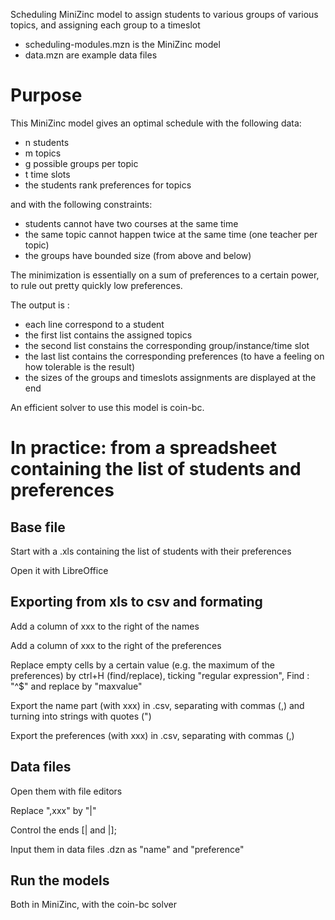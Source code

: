 
Scheduling MiniZinc model to assign students to various groups of various topics, and assigning each group to a timeslot

- scheduling-modules.mzn is the MiniZinc model
- data<n>.mzn are example data files

# Purpose

This MiniZinc model gives an optimal schedule with the following data:

- n students
- m topics
- g possible groups per topic
- t time slots
- the students rank preferences for topics

and with the following constraints: 

- students cannot have two courses at the same time
- the same topic cannot happen twice at the same time (one teacher per topic)
- the groups have bounded size (from above and below)

The minimization is essentially on a sum of preferences to a certain power, to rule out pretty quickly low preferences. 
  
The output is :
  
- each line correspond to a student
- the first list contains the assigned topics
- the second list constains the corresponding group/instance/time slot
- the last list contains the corresponding preferences (to have a feeling on how tolerable is the result)
- the sizes of the groups and timeslots assignments are displayed at the end
  
An efficient solver to use this model is coin-bc.

# In practice: from a spreadsheet containing the list of students and preferences

## Base file

Start with a .xls containing the list of students with their preferences

Open it with LibreOffice

## Exporting from xls to csv and formating

Add a column of xxx to the right of the names

Add a column of xxx to the right of the preferences

Replace empty cells by a certain value (e.g. the maximum of the preferences) by ctrl+H (find/replace), ticking "regular expression", Find : "^$" and replace by "maxvalue"

Export the name part (with xxx) in .csv, separating with commas (,) and turning into strings with quotes (")

Export the preferences (with xxx) in .csv, separating with commas (,)

## Data files

Open them with file editors

Replace ",xxx" by "|"

Control the ends [| and |];

Input them in data files .dzn as "name" and "preference"

## Run the models

Both in MiniZinc, with the coin-bc solver
